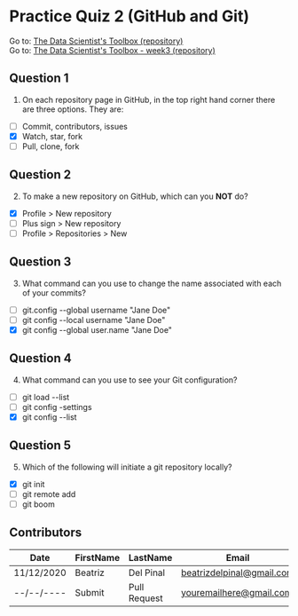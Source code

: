 # Practice Quiz 2 (GitHub and Git)

Go to: [The Data Scientist's Toolbox (repository)](https://github.com/bea314/CourseraDS/tree/main/1_The%20Data%20Scientist's%20Toolbox)  
Go to: [The Data Scientist's Toolbox - week3 (repository)](https://github.com/bea314/CourseraDS/tree/main/1_The%20Data%20Scientist's%20Toolbox/week%203)

## Question 1
1. On each repository page in GitHub, in the top right hand corner there are three options. They are:
- [ ] Commit, contributors, issues
- [x] Watch, star, fork
- [ ] Pull, clone, fork

## Question 2
2. To make a new repository on GitHub, which can you **NOT** do?
- [x] Profile > New repository
- [ ] Plus sign > New repository
- [ ] Profile > Repositories > New

## Question 3
3. What command can you use to change the name associated with each of your commits?
- [ ] git.config --global username "Jane Doe"
- [ ] git config --local username "Jane Doe"
- [x] git config --global user.name "Jane Doe"

## Question 4
4. What command can you use to see your Git configuration?
- [ ] git load --list
- [ ] git config -settings
- [x] git config --list

## Question 5
5. Which of the following will initiate a git repository locally?
- [x] git init
- [ ] git remote add
- [ ] git boom

## Contributors
Date | FirstName | LastName | Email
--- | --- | --- | ---
11/12/2020 | Beatriz |  Del Pinal |  <beatrizdelpinal@gmail.com>
--/--/---- | Submit |  Pull Request | <youremailhere@gmail.com>
